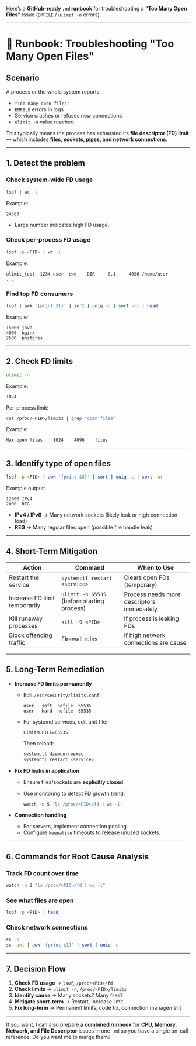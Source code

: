 Here’s a **GitHub-ready `.md` runbook** for troubleshooting a **“Too Many Open Files”** issue (`EMFILE` / `ulimit -n` errors).

---

# 📂 Runbook: Troubleshooting "Too Many Open Files"

## **Scenario**

A process or the whole system reports:

* `"Too many open files"`
* `EMFILE` errors in logs
* Service crashes or refuses new connections
* `ulimit -n` value reached

This typically means the process has exhausted its **file descriptor (FD) limit** — which includes **files, sockets, pipes, and network connections**.

---

## **1. Detect the problem**

### Check system-wide FD usage

```bash
lsof | wc -l
```

Example:

```
24563
```

* Large number indicates high FD usage.

### Check per-process FD usage

```bash
lsof -p <PID> | wc -l
```

Example:

```
ulimit_test  1234 user  cwd    DIR     8,1     4096 /home/user
...
```

### Find top FD consumers

```bash
lsof | awk '{print $1}' | sort | uniq -c | sort -nr | head
```

Example:

```
15000 java
4000  nginx
2500  postgres
```

---

## **2. Check FD limits**

```bash
ulimit -n
```

Example:

```
1024
```

Per-process limit:

```bash
cat /proc/<PID>/limits | grep "open files"
```

Example:

```
Max open files    1024    4096    files
```

---

## **3. Identify type of open files**

```bash
lsof -p <PID> | awk '{print $5}' | sort | uniq -c | sort -nr
```

Example output:

```
12000 IPv4
2000  REG
```

* **IPv4 / IPv6** → Many network sockets (likely leak or high connection load)
* **REG** → Many regular files open (possible file handle leak)

---

## **4. Short-Term Mitigation**

| Action                        | Command                                     | When to Use                                |
| ----------------------------- | ------------------------------------------- | ------------------------------------------ |
| Restart the service           | `systemctl restart <service>`               | Clears open FDs (temporary)                |
| Increase FD limit temporarily | `ulimit -n 65535` (before starting process) | Process needs more descriptors immediately |
| Kill runaway processes        | `kill -9 <PID>`                             | If process is leaking FDs                  |
| Block offending traffic       | Firewall rules                              | If high network connections are cause      |

---

## **5. Long-Term Remediation**

* **Increase FD limits permanently**

  * Edit `/etc/security/limits.conf`:

    ```
    user   soft  nofile  65535
    user   hard  nofile  65535
    ```
  * For systemd services, edit unit file:

    ```
    LimitNOFILE=65535
    ```

    Then reload:

    ```bash
    systemctl daemon-reexec
    systemctl restart <service>
    ```

* **Fix FD leaks in application**

  * Ensure files/sockets are **explicitly closed**.
  * Use monitoring to detect FD growth trend:

    ```bash
    watch -n 5 'ls /proc/<PID>/fd | wc -l'
    ```

* **Connection handling**

  * For servers, implement connection pooling.
  * Configure `keepalive` timeouts to release unused sockets.

---

## **6. Commands for Root Cause Analysis**

### Track FD count over time

```bash
watch -n 2 "ls /proc/<PID>/fd | wc -l"
```

### See what files are open

```bash
lsof -p <PID> | head
```

### Check network connections

```bash
ss -s
ss -ant | awk '{print $1}' | sort | uniq -c
```

---

## **7. Decision Flow**

1. **Check FD usage** → `lsof`, `/proc/<PID>/fd`
2. **Check limits** → `ulimit -n`, `/proc/<PID>/limits`
3. **Identify cause** → Many sockets? Many files?
4. **Mitigate short-term** → Restart, increase limit
5. **Fix long-term** → Permanent limits, code fix, connection management

---

If you want, I can also prepare a **combined runbook** for **CPU, Memory, Network, and File Descriptor** issues in one `.md` so you have a single on-call reference.
Do you want me to merge them?
